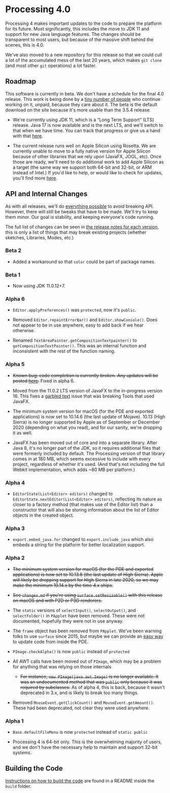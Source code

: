 # Processing 4.0

Processing 4 makes important updates to the code to prepare the platform for its future. Most significantly, this includes the move to JDK 11 and support for new Java language features. The changes should be transparent to most users, but because of the massive shift behind the scenes, this is 4.0.

We've also moved to a new repository for this release so that we could cull a lot of the accumulated mess of the last 20 years, which makes `git clone` (and most other `git` operations) a lot faster.


## Roadmap

This software is currently in beta. We don't have a schedule for the final 4.0 release. This work is being done by a [tiny number of people](https://github.com/processing/processing4/graphs/contributors?from=2019-10-01&to=2021-12-31&type=c) who continue working on it, unpaid, because they care about it. The beta is the default download on the site because it's more usable than the 3.5.4 release.

* We're currently using JDK 11, which is a “Long Term Support” (LTS) release. Java 17 is now available and is the next LTS, and we'll switch to that when we have time. You can track that progress or give us a hand with that [here](https://github.com/processing/processing4/issues/285).

* The current release runs well on Apple Silicon using Rosetta. We are currently unable to move to a fully native version for Apple Silicon because of other libraries that we rely upon (JavaFX, JOGL, etc). Once those are ready, we'll need to do additional work to add Apple Silicon as a target (the same way we support both 64-bit and 32-bit, or ARM instead of Intel.) If you'd like to help, or would like to check for updates, you'll find more [here](https://github.com/processing/processing4/issues/128).


## API and Internal Changes

As with all releases, we'll do [everything possible](https://twitter.com/ben_fry/status/1426282574683516928) to avoid breaking API. However, there will still be tweaks that have to be made. We'll try to keep them minor. Our goal is stability, and keeping everyone's code running.

The full list of changes can be seen in [the release notes for each version](https://github.com/processing/processing4/blob/master/build/shared/changes.md), this is only a list of things that may break existing projects (whether sketches, Libraries, Modes, etc.)


### Beta 2

* Added a workaround so that `color` could be part of package names.


### Beta 1

* Now using JDK 11.0.12+7.


### Alpha 6

* `Editor.applyPreferences()` was `protected`, now it's `public`.

* Removed `Editor.repaintErrorBar()` and `Editor.showConsole()`. Does not appear to be in use anywhere, easy to add back if we hear otherwise.

* Renamed `TextAreaPainter.getCompositionTextpainter()` to `getCompositionTextPainter()`. This was an internal function and inconsistent with the rest of the function naming.


### Alpha 5

* ~~Known bug: code completion is currently broken. Any updates will be posted [here](https://github.com/processing/processing4/issues/177).~~ Fixed in alpha 6.

* Moved from the 11.0.2 LTS version of JavaFX to the in-progress version 16. This fixes a [garbled text](https://bugs.openjdk.java.net/browse/JDK-8234916) issue that was breaking Tools that used JavaFX.

* The minimum system version for macOS (for the PDE and exported applications) is now set to 10.14.6 (the last update of Mojave). 10.13 (High Sierra) is no longer supported by Apple as of September or December 2020 (depending on what you read), and for our sanity, we're dropping it as well.

* JavaFX has been moved out of core and into a separate library. After Java 8, it's no longer part of the JDK, so it requires additional files that were formerly included by default. The Processing version of that library comes in at 180 MB, which seems excessive to include with every project, regardless of whether it's used. (And that's not including the full Webkit implementation, which adds \~80 MB per platform.)


### Alpha 4

* `EditorState(List<Editor> editors)` changed to `EditorState.nextEditor(List<Editor> editors)`, reflecting its nature as closer to a factory method (that makes use of the Editor list) than a constructor that will also be storing information about the list of Editor objects in the created object.


### Alpha 3

* `export.embed_java.for` changed to `export.include_java` which also embeds a string for the platform for better localization support.


### Alpha 2

* ~~The minimum system version for macOS (for the PDE and exported applications) is now set to 10.13.6 (the last update of High Sierra). Apple will likely be dropping support for High Sierra in late 2020, so we may make the minimum 10.14.x by the time 4.x ships.~~

* ~~See `changes.md` if you're using `surface.setResizable()` with this release on macOS and with P2D or P3D renderers.~~

* The `static` versions of `selectInput()`, `selectOutput()`, and `selectFolder()` in `PApplet` have been removed. These were not documented, hopefully they were not in use anyway.

* The `frame` object has been removed from `PApplet`. We've been warning folks to use `surface` since 2015, but maybe we can provide an [easy way](https://github.com/processing/processing4/issues/59) to update code from inside the PDE.

* `PImage.checkAlpha()` is now `public` instead of `protected`

* All AWT calls have been moved out of `PImage`, which may be a problem for anything that was relying on those internals
    * ~~For instance, `new PImage(java.awt.Image)` is no longer available. It was an undocumented method that was `public` only because it was required by subclasses.~~ As of alpha 4, this is back, because it wasn't deprecated in 3.x, and is likely to break too many things.

* Removed `MouseEvent.getClickCount()` and `MouseEvent.getAmount()`. These had been deprecated, not clear they were used anywhere.


### Alpha 1

* `Base.defaultFileMenu` is now `protected` instead of `static public`

* Processing 4 is 64-bit only. This is the overwhelming majority of users, and we don't have the necessary help to maintain and support 32-bit systems.


## Building the Code

[Instructions on how to build the code](https://github.com/processing/processing4/blob/master/build/README.md) are found in a README inside the `build` folder.
